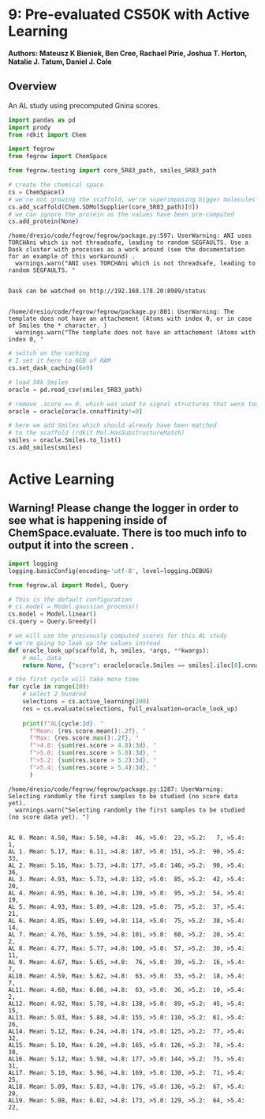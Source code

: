# 9: Pre-evaluated CS50K with Active Learning

**Authors: Mateusz K Bieniek, Ben Cree, Rachael Pirie, Joshua T. Horton, Natalie J. Tatum, Daniel J. Cole**

## Overview
An AL study using precomputed Gnina scores. 


```python
import pandas as pd
import prody
from rdkit import Chem

import fegrow
from fegrow import ChemSpace

from fegrow.testing import core_5R83_path, smiles_5R83_path
```


```python
# create the chemical space
cs = ChemSpace()
# we're not growing the scaffold, we're superimposing bigger molecules on it
cs.add_scaffold(Chem.SDMolSupplier(core_5R83_path)[0])
# we can ignore the protein as the values have been pre-computed
cs.add_protein(None)
```

    /home/dresio/code/fegrow/fegrow/package.py:597: UserWarning: ANI uses TORCHAni which is not threadsafe, leading to random SEGFAULTS. Use a Dask cluster with processes as a work around (see the documentation for an example of this workaround) .
      warnings.warn("ANI uses TORCHAni which is not threadsafe, leading to random SEGFAULTS. "


    Dask can be watched on http://192.168.178.20:8989/status


    /home/dresio/code/fegrow/fegrow/package.py:801: UserWarning: The template does not have an attachement (Atoms with index 0, or in case of Smiles the * character. )
      warnings.warn("The template does not have an attachement (Atoms with index 0, "



```python
# switch on the caching
# I set it here to 6GB of RAM
cs.set_dask_caching(6e9)
```


```python
# load 50k Smiles
oracle = pd.read_csv(smiles_5R83_path)

# remove .score == 0, which was used to signal structures that were too big
oracle = oracle[oracle.cnnaffinity!=0]

# here we add Smiles which should already have been matched
# to the scaffold (rdkit Mol.HasSubstructureMatch)
smiles = oracle.Smiles.to_list()
cs.add_smiles(smiles)
```

# Active Learning

## Warning! Please change the logger in order to see what is happening inside of ChemSpace.evaluate. There is too much info to output it into the screen .

```python
import logging
logging.basicConfig(encoding='utf-8', level=logging.DEBUG)
```


```python
from fegrow.al import Model, Query
```


```python
# This is the default configuration
# cs.model = Model.gaussian_process()
cs.model = Model.linear()
cs.query = Query.Greedy()
```


```python
# we will use the preivously computed scores for this AL study
# we're going to look up the values instead
def oracle_look_up(scaffold, h, smiles, *args, **kwargs):
    # mol, data
    return None, {"score": oracle[oracle.Smiles == smiles].iloc[0].cnnaffinity}
```


```python
# the first cycle will take more time
for cycle in range(20):
    # select 2 hundred
    selections = cs.active_learning(200)
    res = cs.evaluate(selections, full_evaluation=oracle_look_up)
    
    print(f"AL{cycle:2d}. "
      f"Mean: {res.score.mean():.2f}, "
      f"Max: {res.score.max():.2f}, "
      f">4.8: {sum(res.score > 4.8):3d}, "
      f">5.0: {sum(res.score > 5.0):3d}, "
      f">5.2: {sum(res.score > 5.2):3d}, "
      f">5.4: {sum(res.score > 5.4):3d}, "
      )
```

    /home/dresio/code/fegrow/fegrow/package.py:1287: UserWarning: Selecting randomly the first samples to be studied (no score data yet). 
      warnings.warn("Selecting randomly the first samples to be studied (no score data yet). ")


    AL 0. Mean: 4.50, Max: 5.50, >4.8:  46, >5.0:  23, >5.2:   7, >5.4:   1, 
    AL 1. Mean: 5.17, Max: 6.11, >4.8: 187, >5.0: 151, >5.2:  90, >5.4:  33, 
    AL 2. Mean: 5.16, Max: 5.73, >4.8: 177, >5.0: 146, >5.2:  90, >5.4:  36, 
    AL 3. Mean: 4.93, Max: 5.73, >4.8: 132, >5.0:  85, >5.2:  42, >5.4:  20, 
    AL 4. Mean: 4.95, Max: 6.16, >4.8: 130, >5.0:  95, >5.2:  54, >5.4:  19, 
    AL 5. Mean: 4.93, Max: 5.89, >4.8: 128, >5.0:  75, >5.2:  37, >5.4:  21, 
    AL 6. Mean: 4.85, Max: 5.69, >4.8: 114, >5.0:  75, >5.2:  38, >5.4:  14, 
    AL 7. Mean: 4.76, Max: 5.59, >4.8: 101, >5.0:  60, >5.2:  20, >5.4:   2, 
    AL 8. Mean: 4.77, Max: 5.77, >4.8: 100, >5.0:  57, >5.2:  30, >5.4:  11, 
    AL 9. Mean: 4.67, Max: 5.65, >4.8:  76, >5.0:  39, >5.2:  16, >5.4:   7, 
    AL10. Mean: 4.59, Max: 5.62, >4.8:  63, >5.0:  33, >5.2:  18, >5.4:   7, 
    AL11. Mean: 4.60, Max: 6.06, >4.8:  63, >5.0:  36, >5.2:  10, >5.4:   2, 
    AL12. Mean: 4.92, Max: 5.78, >4.8: 138, >5.0:  89, >5.2:  45, >5.4:  15, 
    AL13. Mean: 5.03, Max: 5.88, >4.8: 155, >5.0: 110, >5.2:  61, >5.4:  26, 
    AL14. Mean: 5.12, Max: 6.24, >4.8: 174, >5.0: 125, >5.2:  77, >5.4:  32, 
    AL15. Mean: 5.10, Max: 6.20, >4.8: 165, >5.0: 126, >5.2:  78, >5.4:  38, 
    AL16. Mean: 5.12, Max: 5.98, >4.8: 177, >5.0: 144, >5.2:  75, >5.4:  31, 
    AL17. Mean: 5.10, Max: 5.96, >4.8: 169, >5.0: 130, >5.2:  71, >5.4:  25, 
    AL18. Mean: 5.09, Max: 5.83, >4.8: 176, >5.0: 136, >5.2:  67, >5.4:  20, 
    AL19. Mean: 5.08, Max: 6.02, >4.8: 173, >5.0: 129, >5.2:  64, >5.4:  22, 



```python

```
